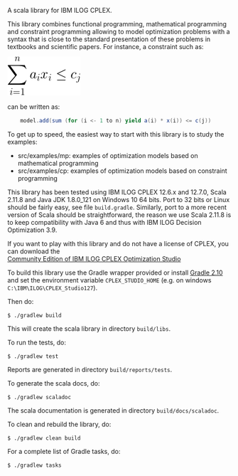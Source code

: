 A scala library for IBM ILOG CPLEX. 

This library combines functional programming, mathematical programming and constraint programming allowing to 
model optimization problems with a syntax that is close to the standard presentation of these problems in textbooks and 
scientific papers. For instance, a constraint such as:
 

![](equation.gif)

can be written as:

```scala
    model.add(sum (for (i <- 1 to n) yield a(i) * x(i)) <= c(j))
```

To get up to speed, the easiest way to start with this library is to study the examples:
 
 * src/examples/mp: examples of optimization models based on mathematical programming
 * src/examples/cp: examples of optimization models based on constraint programming

This library has been tested using IBM ILOG CPLEX 12.6.x and 12.7.0, Scala 2.11.8 and Java JDK 1.8.0_121 on Windows 10 
64 bits. Port to 32 bits or Linux should be fairly easy, see file `build.gradle`. Similarly, port to a more recent 
version of Scala should be straightforward, the reason we use Scala 2.11.8 is to keep compatibility with Java 6 and 
thus with IBM ILOG Decision Optimization 3.9.

If you want to play with this library and do not have a license of CPLEX, you can download the  
[Community Edition of IBM ILOG CPLEX Optimization Studio](https://www-01.ibm.com/software/websphere/products/optimization/cplex-studio-community-edition/)

To build this library use the Gradle wrapper provided or install [Gradle 2.10](https://gradle.org) and set the environment variable `CPLEX_STUDIO_HOME` (e.g. 
on windows `C:\IBM\ILOG\CPLEX_Studio127`).  

Then do:

```
$ ./gradlew build
```

This will create the scala library in directory `build/libs`.


To run the tests, do:

```
$ ./gradlew test
```

Reports are generated in directory `build/reports/tests`.

To generate the scala docs, do:

```
$ ./gradlew scaladoc
```

The scala documentation is generated in directory `build/docs/scaladoc`.

To clean and rebuild the library, do:

```
$ ./gradlew clean build
```

For a complete list of Gradle tasks, do:

```
$ ./gradlew tasks
```


